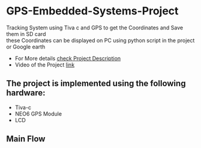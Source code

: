 # GPS-Embedded-Systems-Project
Tracking System using Tiva c and GPS to get the Coordinates and Save them in SD card<br>
these Coordinates can be displayed on PC using python script in the project or Google earth<br>
* For More details [check Project Description](https://github.com/Mohamed-Ashraf0/Project-Description/blob/main/Project%20(1).pdf)
* Video of the Project [link]()



## The project is implemented using the following hardware:
* Tiva-c
* NEO6 GPS Module  
* LCD


## Main Flow

